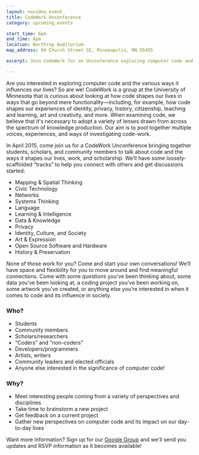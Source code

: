 ```yaml
---
layout: novideo_event
title: CodeWork Unconference
category: upcoming_events

start_time: 6pm
end_time: 8pm
location: Northrop Auditorium
map_address: 84 Church Street SE, Minneapolis, MN 55455

excerpt: Join CodeWork for an Unconference exploring computer code and the various ways it influences our lives

---
```


Are you interested in exploring computer code and the various ways it influences our lives?  So are we!  CodeWork is a group at the University of Minnesota that is curious about looking at how code shapes our lives in ways that go beyond mere functionality—including, for example, how code shapes our experiences of identity, privacy, history, citizenship, teaching and learning, art and creativity, and more. When examining code, we believe that it's necessary to adopt a variety of lenses drawn from across the spectrum of knowledge production. Our aim is to pool together multiple voices, experiences, and ways of investigating code-work.

In April 2015, come join us for a CodeWork Unconference bringing together students, scholars, and community members to talk about code and the ways it shapes our lives, work, and scholarship.  We’ll have some loosely-scaffolded “tracks” to help you connect with others and get discussions started:

* Mapping & Spatial Thinking
* Civic Technology
* Networks
* Systems Thinking
* Language
* Learning & Intelligence
* Data & Knowledge
* Privacy
* Identity, Culture, and Society
* Art & Expression
* Open Source Software and Hardware
* History & Preservation

None of those work for you?  Come and start your own conversations!  We’ll have space and flexibility for you to move around and find meaningful connections.  Come with some questions you’ve been thinking about, some data you’ve been looking at, a coding project you’ve been working on, some artwork you’ve created, or anything else you’re interested in when it comes to code and its influence in society.

### Who?
* Students
* Community members
* Scholars/researchers
* “Coders” and “non-coders”
* Developers/programmers
* Artists, writers
* Community leaders and elected officials
* Anyone else interested in the significance of computer code!

### Why?
* Meet interesting people coming from a variety of perspectives and disciplines
* Take time to brainstorm a new project
* Get feedback on a current project
* Gather new perspectives on computer code and its impact on our day-to-day lives

Want more information?  Sign up for our [Google Group](https://groups.google.com/forum/#!forum/umn-code-work) and we'll send you updates and RSVP information as it becomes available!
